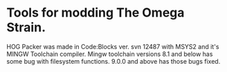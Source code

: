 # Tools for modding The Omega Strain.

HOG Packer was made in Code:Blocks ver. svn 12487 with MSYS2 and it's MINGW Toolchain compiler.
Mingw toolchain versions 8.1 and below has some bug with filesystem functions. 9.0.0 and above has those bugs fixed.
